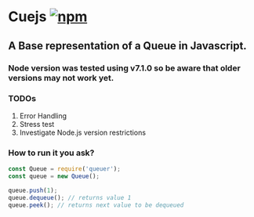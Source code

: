 # Cuejs [![npm](https://img.shields.io/npm/v/cuejs.svg?style=flat-square)](https://www.npmjs.com/package/cuejs)
## A Base representation of a Queue in Javascript.
### Node version was tested using v7.1.0 so be aware that older versions may not work yet.


### TODOs
  1. Error Handling
  2. Stress test
  3. Investigate Node.js version restrictions

### How to run it you ask?
```Javascript
const Queue = require('queuer');
const queue = new Queue();

queue.push(1);
queue.dequeue(); // returns value 1
queue.peek(); // returns next value to be dequeued

``` 


